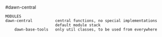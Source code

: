 #dawn-central
    
    MODULES
    dawn-central          central functions, no special implementations
                          default module stack
        dawn-base-tools   only util classes, to be used from everywhere
